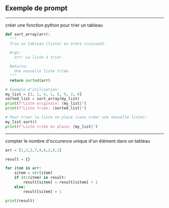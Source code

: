 ## Exemple de prompt

---

créer une fonction python pour trier un tableau

```python
def sort_array(arr):
  """
  Trie un tableau (liste) en ordre croissant.

  Args:
    arr: La liste à trier.

  Returns:
    Une nouvelle liste triée.
  """
  return sorted(arr)

# Exemple d'utilisation:
my_list = [3, 1, 4, 1, 5, 9, 2, 6]
sorted_list = sort_array(my_list)
print(f"Liste originale: {my_list}")
print(f"Liste triée: {sorted_list}")

# Pour trier la liste en place (sans créer une nouvelle liste):
my_list.sort()
print(f"Liste triée en place: {my_list}")
```

---

compter le nombre d'occurence unique d'un élément dans un tableau

```python
arr = [1,3,2,7,4,6,2,8,1]

result = {}

for item in arr:
    sitem = str(item)
    if str(item) in result:
        result[sitem] = result[sitem] + 1
    else:
        result[sitem] = 1

print(result)
```





